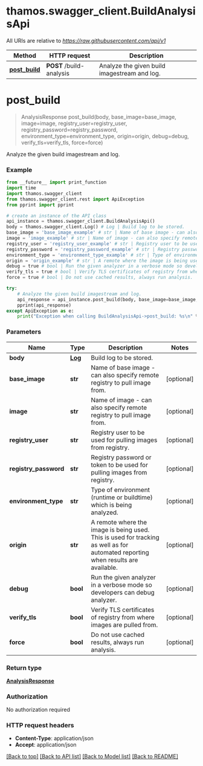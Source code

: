 # thamos.swagger_client.BuildAnalysisApi

All URIs are relative to *https://raw.githubusercontent.com/api/v1*

Method | HTTP request | Description
------------- | ------------- | -------------
[**post_build**](BuildAnalysisApi.md#post_build) | **POST** /build-analysis | Analyze the given build imagestream and log.

# **post_build**
> AnalysisResponse post_build(body, base_image=base_image, image=image, registry_user=registry_user, registry_password=registry_password, environment_type=environment_type, origin=origin, debug=debug, verify_tls=verify_tls, force=force)

Analyze the given build imagestream and log.

### Example
```python
from __future__ import print_function
import time
import thamos.swagger_client
from thamos.swagger_client.rest import ApiException
from pprint import pprint

# create an instance of the API class
api_instance = thamos.swagger_client.BuildAnalysisApi()
body = thamos.swagger_client.Log() # Log | Build log to be stored.
base_image = 'base_image_example' # str | Name of base image - can also specify remote registry to pull image from.  (optional)
image = 'image_example' # str | Name of image - can also specify remote registry to pull image from.  (optional)
registry_user = 'registry_user_example' # str | Registry user to be used for pulling images from registry.  (optional)
registry_password = 'registry_password_example' # str | Registry password or token to be used for pulling images from registry.  (optional)
environment_type = 'environment_type_example' # str | Type of environment (runtime or buildtime) which is being analyzed.  (optional)
origin = 'origin_example' # str | A remote where the image is being used. This is used for tracking as well as for automated reporting when results are available.  (optional)
debug = true # bool | Run the given analyzer in a verbose mode so developers can debug analyzer.  (optional)
verify_tls = true # bool | Verify TLS certificates of registry from where images are pulled from.  (optional)
force = true # bool | Do not use cached results, always run analysis.  (optional)

try:
    # Analyze the given build imagestream and log.
    api_response = api_instance.post_build(body, base_image=base_image, image=image, registry_user=registry_user, registry_password=registry_password, environment_type=environment_type, origin=origin, debug=debug, verify_tls=verify_tls, force=force)
    pprint(api_response)
except ApiException as e:
    print("Exception when calling BuildAnalysisApi->post_build: %s\n" % e)
```

### Parameters

Name | Type | Description  | Notes
------------- | ------------- | ------------- | -------------
 **body** | [**Log**](Log.md)| Build log to be stored. | 
 **base_image** | **str**| Name of base image - can also specify remote registry to pull image from.  | [optional] 
 **image** | **str**| Name of image - can also specify remote registry to pull image from.  | [optional] 
 **registry_user** | **str**| Registry user to be used for pulling images from registry.  | [optional] 
 **registry_password** | **str**| Registry password or token to be used for pulling images from registry.  | [optional] 
 **environment_type** | **str**| Type of environment (runtime or buildtime) which is being analyzed.  | [optional] 
 **origin** | **str**| A remote where the image is being used. This is used for tracking as well as for automated reporting when results are available.  | [optional] 
 **debug** | **bool**| Run the given analyzer in a verbose mode so developers can debug analyzer.  | [optional] 
 **verify_tls** | **bool**| Verify TLS certificates of registry from where images are pulled from.  | [optional] 
 **force** | **bool**| Do not use cached results, always run analysis.  | [optional] 

### Return type

[**AnalysisResponse**](AnalysisResponse.md)

### Authorization

No authorization required

### HTTP request headers

 - **Content-Type**: application/json
 - **Accept**: application/json

[[Back to top]](#) [[Back to API list]](../README.md#documentation-for-api-endpoints) [[Back to Model list]](../README.md#documentation-for-models) [[Back to README]](../README.md)

